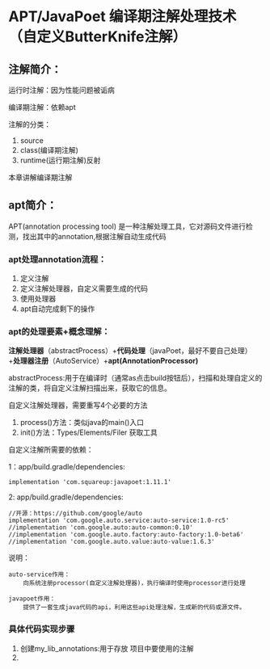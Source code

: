 # APT/JavaPoet 编译期注解处理技术（自定义ButterKnife注解）

## 注解简介：
运行时注解：因为性能问题被诟病

编译期注解：依赖apt

注解的分类：
1. source
2. class(编译期注解)
3. runtime(运行期注解)反射

本章讲解编译期注解

## apt简介：

APT(annotation processing tool) 是一种注解处理工具，它对源码文件进行检测，找出其中的annotation,根据注解自动生成代码

### apt处理annotation流程：
1. 定义注解
2. 定义注解处理器，自定义需要生成的代码
3. 使用处理器
4. apt自动完成剩下的操作


### apt的处理要素+概念理解：

**注解处理器**（abstractProcess）+**代码处理**（javaPoet，最好不要自己处理）+**处理器注册**（AutoService）+**apt(AnnotationProcessor)**



abstractProcess:用于在编译时（通常as点击build按钮后），扫描和处理自定义的注解的类，将自定义注解扫描出来，获取它的信息。

自定义注解处理器，需要重写4个必要的方法

1. process()方法：类似java的main()入口
2. init()方法：Types/Elements/Filer 获取工具


自定义注解所需要的依赖：

1：app/build.gradle/dependencies: 

    implementation 'com.squareup:javapoet:1.11.1'

2: app/build.gradle/dependencies:

    //开源：https://github.com/google/auto
    implementation 'com.google.auto.service:auto-service:1.0-rc5'
    //implementation 'com.google.auto:auto-common:0.10'
    //implementation 'com.google.auto.factory:auto-factory:1.0-beta6'
    //implementation 'com.google.auto.value:auto-value:1.6.3'
    
   说明：  
   
    auto-service作用：
        向系统注册processor(自定义注解处理器)，执行编译时使用processor进行处理
        
    javapoet作用：
        提供了一套生成java代码的api，利用这些api处理注解，生成新的代码或源文件。
    
### 具体代码实现步骤
1. 创建my_lib_annotations:用于存放 项目中要使用的注解
2. 
    
         